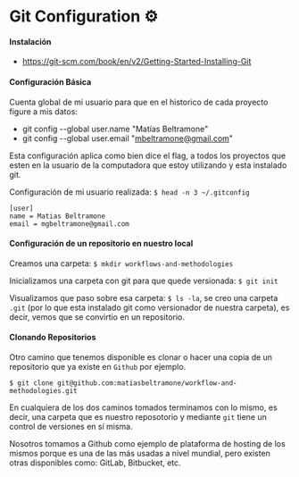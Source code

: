 # Git Configuration ⚙️

#### Instalación

- https://git-scm.com/book/en/v2/Getting-Started-Installing-Git

#### Configuración Básica
Cuenta global de mi usuario para que en el historico de cada proyecto figure a mis datos:

- git config --global user.name "Matías Beltramone"
- git config --global user.email "mbeltramone@gmail.com"

Esta configuración aplica como bien dice el flag, a todos los proyectos que esten en la usuario de la computadora que estoy utilizando y esta instalado git.

Configuración de mi usuario realizada: `$ head -n 3 ~/.gitconfig`

```
[user]
name = Matias Beltramone
email = mgbeltramone@gmail.com
```

#### Configuración de un repositorio en nuestro local

Creamos una carpeta: `$ mkdir workflows-and-methodologies`

Inicializamos una carpeta con git para que quede versionada: `$ git init`

Visualizamos que paso sobre esa carpeta: `$ ls -la`, se creo una carpeta `.git` (por lo que esta instalado git como versionador de nuestra carpeta), es decir, vemos que se convirtio en un repositorio.

#### Clonando Repositorios

Otro camino que tenemos disponible es clonar o hacer una copia de un repositorio que ya existe en `Github` por ejemplo.

`$ git clone git@github.com:matiasbeltramone/workflow-and-methodologies.git`

En cualquiera de los dos caminos tomados terminamos con lo mismo, es decir, una carpeta que es nuestro reposotorio y mediante `git` tiene un control de versiones en sí misma.

Nosotros tomamos a Github como ejemplo de plataforma de hosting de los mismos porque es una de las más usadas a nivel mundial, pero existen otras disponibles como: GitLab, Bitbucket, etc.
